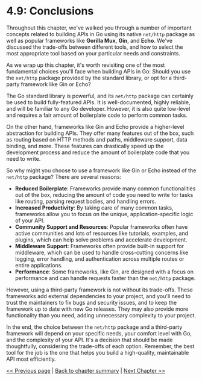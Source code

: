 # 4.9: Conclusions

Throughout this chapter, we've walked you through a number of important concepts related to building APIs in Go using its native `net/http` package as well as popular frameworks like **Gorilla Mux**, **Gin**, and **Echo**. We've discussed the trade-offs between different tools, and how to select the most appropriate tool based on your particular needs and constraints.

As we wrap up this chapter, it's worth revisiting one of the most fundamental choices you'll face when building APIs in Go: Should you use the `net/http` package provided by the standard library, or opt for a third-party framework like Gin or Echo?

The Go standard library is powerful, and its `net/http` package can certainly be used to build fully-featured APIs. It is well-documented, highly reliable, and will be familiar to any Go developer. However, it is also quite low-level and requires a fair amount of boilerplate code to perform common tasks.

On the other hand, frameworks like Gin and Echo provide a higher-level abstraction for building APIs. They offer many features out of the box, such as routing based on HTTP methods and paths, middleware support, data binding, and more. These features can drastically speed up the development process and reduce the amount of boilerplate code that you need to write.

So why might you choose to use a framework like Gin or Echo instead of the `net/http` package? There are several reasons:
- **Reduced Boilerplate**: Frameworks provide many common functionalities out of the box, reducing the amount of code you need to write for tasks like routing, parsing request bodies, and handling errors.
- **Increased Productivity**: By taking care of many common tasks, frameworks allow you to focus on the unique, application-specific logic of your API.
- **Community Support and Resources**: Popular frameworks often have active communities and lots of resources like tutorials, examples, and plugins, which can help solve problems and accelerate development.
- **Middleware Support**: Frameworks often provide built-in support for middleware, which can be used to handle cross-cutting concerns like logging, error handling, and authentication across multiple routes or entire applications.
- **Performance**: Some frameworks, like Gin, are designed with a focus on performance and can handle requests faster than the `net/http` package.

However, using a third-party framework is not without its trade-offs. These frameworks add external dependencies to your project, and you'll need to trust the maintainers to fix bugs and security issues, and to keep the framework up to date with new Go releases. They may also provide more functionality than you need, adding unnecessary complexity to your project.

In the end, the choice between the `net/http` package and a third-party framework will depend on your specific needs, your comfort level with Go, and the complexity of your API. It's a decision that should be made thoughtfully, considering the trade-offs of each option. Remember, the best tool for the job is the one that helps you build a high-quality, maintainable API most efficiently.

[<< Previous page](4.8-optimizing-and-refactoring-your-api.md) | [Back to chapter summary](Readme.md) | [Next Chapter >>](../chapter-5/Readme.md)